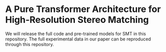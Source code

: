 # A Pure Transformer Architecture for High-Resolution Stereo Matching
We will release the full code and pre-trained models for SMT in this repository. The full experimental data in our paper can be reproduced through this repository.
